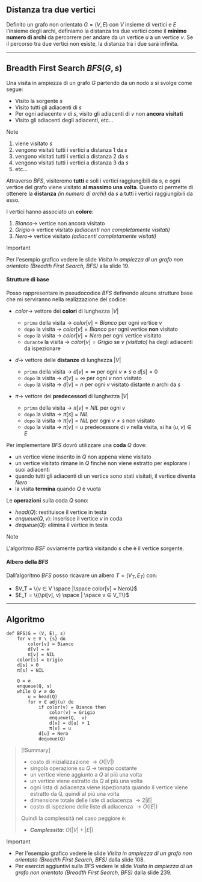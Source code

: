 
## Distanza tra due vertici
Definito un grafo non orientato $G = (V, E)$ con $V$ insieme di vertici e $E$ l’insieme degli archi, definiamo la distanza tra due vertici come il **minimo numero di archi** da percorrere per andare da un vertice $u$ a un vertice $v$. Se il percorso tra due vertici non esiste, la distanza tra i due sarà infinita.

---
## Breadth First Search $BFS(G,s)$

Una visita in ampiezza di un grafo $G$ partendo da un nodo $s$ si svolge come segue:
- Visito la sorgente $s$
- Visito tutti gli adiacenti di $s$
- Per ogni adiacente $v$ di $s$, visito gli adiacenti di $v$ non **ancora visitati**
- Visito gli adiacenti degli adiacenti, etc...

>[!Note]
>1. viene visitato $s$ 
>2. vengono visitati tutti i vertici a distanza $1$ da $s$ 
>3. vengono visitati tutti i vertici a distanza $2$ da $s$ 
>4. vengono visitati tutti i vertici a distanza $3$ da $s$ 
>5. etc...
>
>Attraverso $BFS$, visiteremo **tutti** e soli i vertici raggiungibili da $s$, e ogni vertice del grafo viene visitato **al massimo una volta**. Questo ci permette di ottenere la **distanza** *(in numero di archi)* da $s$ a tutti i vertici raggiungibili da esso.

I vertici hanno associato un **colore**:
1. $Bianco \rightarrow$ vertice non ancora visitato
2. $Grigio \rightarrow$ vertice visitato *(adiacenti non completamente visitati)*
3. $Nero \rightarrow$ vertice visitato *(adiacenti completamente visitati)*

>[!Important]
>Per l'esempio grafico vedere le slide *Visita in ampiezza di un grafo non orientato (Breadth First Search, BFS)* alla slide $19$. 

#### Strutture di base
Posso rappresentare in pseudocodice $BFS$ definendo alcune strutture base che mi serviranno nella realizzazione del codice:
- $color \rightarrow$ vettore dei **colori** di lunghezza $|V|$
	- `prima` della visita $\rightarrow$ $color[v] = Bianco$ per ogni vertice $v$
	- `dopo` la visita $\rightarrow$ $color[v] = Bianco$ per ogni vertice **non** visitato
	- `dopo` la visita $\rightarrow$ $color[v] = Nero$ per ogni vertice visitato
	- `durante` la visita $\rightarrow$ $color[v] = Grigio$ se $v$ *(visitato)* ha degli adiacenti da ispezionare

- $d \rightarrow$ vettore delle **distanze** di lunghezza $|V|$
	- `prima` della visita $\rightarrow$ $d[v] = ∞$ per ogni $v \not= s$ e $d[s] = 0$
	- `dopo` la visita $\rightarrow$ $d[v] = ∞$ per ogni $v$ non visitato
	- `dopo` la visita $\rightarrow$ $d[v] = n$ per ogni $v$ visitato distante $n$ archi da $s$

- $\pi \rightarrow$ vettore dei **predecessori** di lunghezza $|V|$
	- `prima` della visita $\rightarrow$ $\pi[v] = NIL$ per ogni $v$
	- `dopo` la visita $\rightarrow$ $\pi[s] = NIL$
	- `dopo` la visita $\rightarrow$ $\pi[v] = NIL$ per ogni $v \not= s$ non visitato
	- `dopo` la visita $\rightarrow$ $\pi[v] = u$ predecessore di $v$ nella visita, si ha $(u,v) ∈ E$

Per implementare $BFS$ dovrò utilizzare una **coda** $Q$ dove:
- un vertice viene inserito in $Q$ non appena viene visitato
- un vertice visitato rimane in $Q$ finché non viene estratto per esplorare i suoi adiacenti
- quando tutti gli adiacenti di un vertice sono stati visitati, il vertice diventa $Nero$
- la visita **termina** quando $Q$ è vuota

Le **operazioni** sulla coda $Q$ sono:
- $head(Q)$: restituisce il vertice in testa
- $enqueue(Q,v)$: inserisce il vertice $v$ in coda
- $dequeue(Q)$: elimina il vertice in testa

>[!Note]
>L'algoritmo $BSF$ ovviamente partirà visitando $s$ che è il vertice sorgente. 

#### Albero della $BFS$
Dall’algoritmo $BFS$ posso ricavare un albero $T = (V_T , E_T)$ con:
- $V_T = \{v ∈ V \space |\space color[v] = Nero\}$
- $E_T = \{(\pi[v], v) \space | \space v ∈ V_T\}$

---
## Algoritmo

``` Pseudocodice TI:"BFS" "FOLD"
def BFS(G = (V, E), s)
	for v ∈ V \ {s} do
		color[v] = Bianco
		d[v] = ∞
		π[v] = NIL
	color[s] = Grigio
	d[s] = 0
	π[s] = NIL
	
	Q = ∅
	enqueue(Q, s)
	while Q ≠ ∅ do
		u = head(Q)
		for v ∈ adj(u) do
			if color(v) = Bianco then
				color(v) = Grigio
				enqueue(Q,  v)
				d[v] = d[u] + 1
				π[v] = u
			d[u] = Nero
			dequeue(Q)
 ```

> [!Summary]
>- costo di inizializzazione $\rightarrow O(|V|)$
>- singola operazione su $Q$ $\rightarrow$ tempo costante
>- un vertice viene aggiunto a $Q$ al più una volta
>- un vertice viene estratto da $Q$ al più una volta
>- ogni lista di adiacenza viene ispezionata quando il vertice viene estratto da Q, quindi al più una volta
>- dimensione totale delle liste di adiacenza $\rightarrow 2|E|$
>- costo di ispezione delle liste di adiacenza $\rightarrow O(|E|)$
>
>Quindi la complessità nel caso peggiore è:
>- ***Complessità***: $O(|V| + |E|)$

>[!Important]
>- Per l'esempio grafico vedere le slide *Visita in ampiezza di un grafo non orientato (Breadth First Search, BFS)* dalla slide $108$.
>- Per esercizi aggiuntivi sulla $BFS$ vedere le slide *Visita in ampiezza di un grafo non orientato (Breadth First Search, BFS)* dalla slide $239$.
